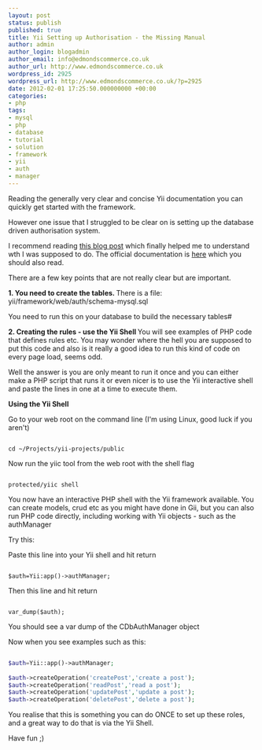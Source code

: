 ```yaml
---
layout: post
status: publish
published: true
title: Yii Setting up Authorisation - the Missing Manual
author: admin
author_login: blogadmin
author_email: info@edmondscommerce.co.uk
author_url: http://www.edmondscommerce.co.uk
wordpress_id: 2925
wordpress_url: http://www.edmondscommerce.co.uk/?p=2925
date: 2012-02-01 17:25:50.000000000 +00:00
categories:
- php
tags:
- mysql
- php
- database
- tutorial
- solution
- framework
- yii
- auth
- manager
---
```

Reading the generally very clear and concise Yii documentation you can quickly get started with the framework.

However one issue that I struggled to be clear on is setting up the database driven authorisation system.

I recommend reading <a href="http://danaluther.blogspot.com/2010/03/yii-authentication-via-database.html">this blog post</a> which finally helped me to understand wth I was supposed to do. The official documentation is <a href="http://www.yiiframework.com/doc/guide/1.1/en/topics.auth#defining-authorization-hierarchy">here</a> which you should also read.

There are a few key points that are not really clear but are important.

<strong>1. You need to create the tables.
</strong>
There is a file: yii/framework/web/auth/schema-mysql.sql 

You need to run this on your database to build the necessary tables#


<strong>2. Creating the rules - use the Yii Shell
</strong>
You will see examples of PHP code that defines rules etc. You may wonder where the hell you are supposed to put this code and also is it really a good idea to run this kind of code on every page load, seems odd.

Well the answer is you are only meant to run it once and you can either make a PHP script that runs it or even nicer is to use the Yii interactive shell and paste the lines in one at a time to execute them.

<strong>Using the Yii Shell</strong>

Go to your web root on the command line (I'm using Linux, good luck if you aren't)
```

cd ~/Projects/yii-projects/public

```

Now run the yiic tool from the web root with the shell flag
```

protected/yiic shell

```

You now have an interactive PHP shell with the Yii framework available. You can create models, crud etc as you might have done in Gii, but you can also run PHP code directly, including working with Yii objects - such as the authManager

Try this:

Paste this line into your Yii shell and hit return
```

$auth=Yii:app()->authManager;

```

Then this line and hit return
```

var_dump($auth);

```

You should see a var dump of the CDbAuthManager object

Now when you see examples such as this:
```php

$auth=Yii::app()->authManager;
 
$auth->createOperation('createPost','create a post');
$auth->createOperation('readPost','read a post');
$auth->createOperation('updatePost','update a post');
$auth->createOperation('deletePost','delete a post');

```

You realise that this is something you can do ONCE to set up these roles, and a great way to do that is via the Yii Shell.

Have fun ;)
